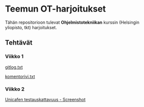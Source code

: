 # Teemun OT-harjoitukset

Tähän repositorioon tulevat **Ohjelmistotekniikan** kurssin (Helsingin yliopisto, tkt) harjoitukset.

## Tehtävät

### Viikko 1

[gitlog.txt](https://github.com/teemuoksanen/ot-harjoitustyo/blob/master/laskarit/viikko1/gitlog.txt)

[komentorivi.txt](https://github.com/teemuoksanen/ot-harjoitustyo/blob/master/laskarit/viikko1/komentorivi.txt)

### Viikko 2

[Unicafen testauskattavuus - Screenshot](https://github.com/teemuoksanen/ot-harjoitustyo/blob/master/laskarit/viikko2/testauskattavuus-unicafe.png)
